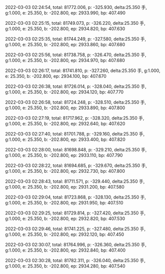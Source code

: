 2022-03-03 02:24:54, total: 81772.006, p: -325.930, delta:25.350 手, g:1.000, e: 25.350, b: -202.800, ep: 2933.990, bp: 407.490

2022-03-03 02:25:15, total: 81749.073, p: -326.220, delta:25.350 手, g:1.000, e: 25.350, b: -202.800, ep: 2934.820, bp: 407.630

2022-03-03 02:25:35, total: 81744.249, p: -327.580, delta:25.350 手, g:1.000, e: 25.350, b: -202.800, ep: 2933.860, bp: 407.680

2022-03-03 02:25:56, total: 81738.758, p: -326.470, delta:25.350 手, g:1.000, e: 25.350, b: -202.800, ep: 2934.970, bp: 407.680

2022-03-03 02:26:17, total: 81741.810, p: -327.260, delta:25.350 手, g:1.000, e: 25.350, b: -202.800, ep: 2934.100, bp: 407.670

2022-03-03 02:26:38, total: 81726.014, p: -328.040, delta:25.350 手, g:1.000, e: 25.350, b: -202.800, ep: 2934.120, bp: 407.770

2022-03-03 02:26:58, total: 81724.248, p: -328.510, delta:25.350 手, g:1.000, e: 25.350, b: -202.800, ep: 2933.890, bp: 407.800

2022-03-03 02:27:19, total: 81717.962, p: -328.320, delta:25.350 手, g:1.000, e: 25.350, b: -202.800, ep: 2932.640, bp: 407.620

2022-03-03 02:27:40, total: 81701.788, p: -329.160, delta:25.350 手, g:1.000, e: 25.350, b: -202.800, ep: 2933.400, bp: 407.820

2022-03-03 02:28:00, total: 81698.848, p: -329.210, delta:25.350 手, g:1.000, e: 25.350, b: -202.800, ep: 2933.110, bp: 407.790

2022-03-03 02:28:22, total: 81694.685, p: -329.670, delta:25.350 手, g:1.000, e: 25.350, b: -202.800, ep: 2932.730, bp: 407.800

2022-03-03 02:28:43, total: 81711.571, p: -329.440, delta:25.350 手, g:1.000, e: 25.350, b: -202.800, ep: 2931.200, bp: 407.580

2022-03-03 02:29:04, total: 81723.868, p: -328.130, delta:25.350 手, g:1.000, e: 25.350, b: -202.800, ep: 2931.950, bp: 407.510

2022-03-03 02:29:25, total: 81729.814, p: -327.420, delta:25.350 手, g:1.000, e: 25.350, b: -202.800, ep: 2932.820, bp: 407.530

2022-03-03 02:29:46, total: 81741.225, p: -327.480, delta:25.350 手, g:1.000, e: 25.350, b: -202.800, ep: 2932.120, bp: 407.450

2022-03-03 02:30:07, total: 81764.996, p: -326.360, delta:25.350 手, g:1.000, e: 25.350, b: -202.800, ep: 2932.840, bp: 407.400

2022-03-03 02:30:28, total: 81782.311, p: -326.040, delta:25.350 手, g:1.000, e: 25.350, b: -202.800, ep: 2934.280, bp: 407.540